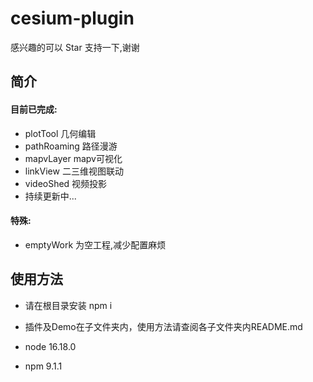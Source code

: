 # cesium-plugin
感兴趣的可以 Star 支持一下,谢谢
## 简介
#### 目前已完成:
* plotTool 几何编辑
* pathRoaming 路径漫游
* mapvLayer mapv可视化
* linkView 二三维视图联动
* videoShed 视频投影
* 持续更新中...
#### 特殊:
* emptyWork 为空工程,减少配置麻烦

## 使用方法
* 请在根目录安装 npm i
* 插件及Demo在子文件夹内，使用方法请查阅各子文件夹内README.md

* node 16.18.0
* npm 9.1.1